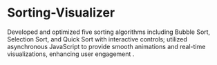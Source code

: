 # Sorting-Visualizer
Developed and optimized five sorting algorithms including Bubble Sort, Selection Sort, and Quick Sort with interactive controls; utilized asynchronous JavaScript to provide smooth animations and real-time visualizations, enhancing user engagement .
